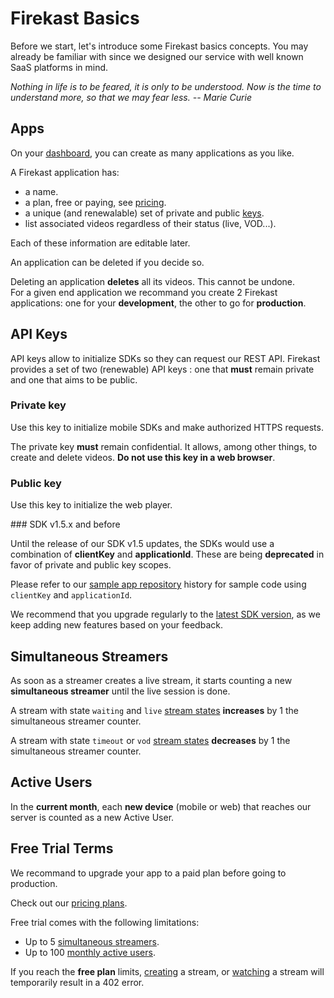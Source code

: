 # Firekast Basics

Before we start, let's introduce some Firekast basics concepts. You may already be familiar with since we designed our service with well known SaaS platforms in mind.

*Nothing in life is to be feared, it is only to be understood. Now is the time to understand more, so that we may fear less. -- Marie Curie*

## Apps

On your [dashboard](https://dashboard.firekast.io), you can create as many applications as you like. 

A Firekast application has:

* a name.
* a plan, free or paying, see [pricing](https://firekast.io/pricing).
* a unique (and renewalable) set of private and public [keys](#api-keys).
* list associated videos regardless of their status (live, VOD...).

Each of these information are editable later.

An application can be deleted if you decide so.

<aside class="warning">
Deleting an application <strong>deletes</strong> all its videos. This cannot be undone.
</aside>

<aside class="success">
For a given end application we recommand you create 2 Firekast applications: one for your <strong>development</strong>, the other to go for <strong>production</strong>.
</aside>

## API Keys

API keys allow to initialize SDKs so they can request our REST API. Firekast provides a set of two (renewable) API keys : one that **must** remain private and one that aims to be public. 

### Private key

Use this key to initialize mobile SDKs and make authorized HTTPS requests.

<aside class="warning">The private key <strong>must</strong> remain confidential. It allows, among other things, to create and delete videos. <strong>Do not use this key in a web browser</strong>.</aside>

### Public key

Use this key to initialize the web player.

### SDK v1.5.x and before

<aside class="notice">
Until the release of our SDK v1.5 updates, the SDKs would use a combination of <strong>clientKey</strong> and <strong>applicationId</strong>. These are being <strong>deprecated</strong> in favor of private and public key scopes.<br/>
</aside>

Please refer to our [sample app repository](#sample-apps) history for sample code using `clientKey` and `applicationId`.

We recommend that you upgrade regularly to the [latest SDK version](#release-notes), as we keep adding new features based on your feedback.

## Simultaneous Streamers

As soon as a streamer creates a live stream, it starts counting a new **simultaneous streamer** until the live session is done. 

A stream with state `waiting` and `live` [stream states](#state) **increases** by 1 the simultaneous streamer counter.

A stream with state `timeout` or `vod` [stream states](#state) **decreases** by 1 the simultaneous streamer counter.
 
## Active Users

In the **current month**, each **new device** (mobile or web) that reaches our server is counted as a new Active User.

## Free Trial Terms

We recommand to upgrade your app to a paid plan before going to production.

Check out our [pricing plans](https://firekast.io/pricing).

Free trial comes with the following limitations:

* Up to 5 [simultaneous streamers](#simultaneous-streamers).
* Up to 100 [monthly active users](#active-users).

<aside class="notice">
If you reach the <strong>free plan</strong> limits, <a href="#create-streams">creating</a> a stream, or <a href="#play-and-stop">watching</a> a stream will temporarily result in a 402 error.
</aside>